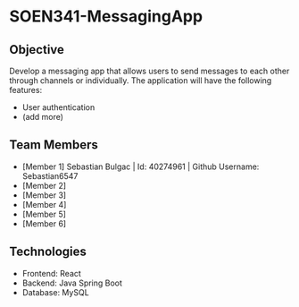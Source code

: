 # SOEN341-MessagingApp
## Objective
Develop a messaging app that allows users to send messages to each other through channels or individually. The application will have the following features:
- User authentication
- (add more)

## Team Members
- [Member 1] Sebastian Bulgac | Id: 40274961 | Github Username: Sebastian6547
- [Member 2] 
- [Member 3]
- [Member 4]
- [Member 5]
- [Member 6]

## Technologies
- Frontend: React
- Backend: Java Spring Boot
- Database: MySQL